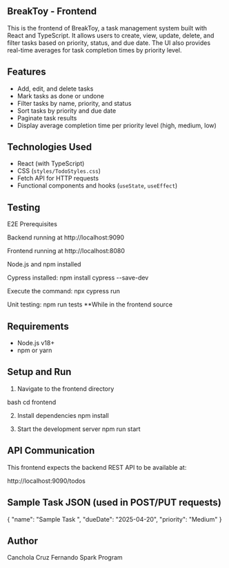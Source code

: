 ## BreakToy - Frontend

This is the frontend of BreakToy, a task management system built with React and TypeScript. It allows users to create, view, update, delete, and filter tasks based on priority, status, and due date. The UI also provides real-time averages for task completion times by priority level.

## Features

- Add, edit, and delete tasks
- Mark tasks as done or undone
- Filter tasks by name, priority, and status
- Sort tasks by priority and due date
- Paginate task results
- Display average completion time per priority level (high, medium, low)

## Technologies Used

- React (with TypeScript)
- CSS (`styles/TodoStyles.css`)
- Fetch API for HTTP requests
- Functional components and hooks (`useState`, `useEffect`)

## Testing

E2E Prerequisites

Backend running at http://localhost:9090

Frontend running at http://localhost:8080

Node.js and npm installed

Cypress installed: npm install cypress --save-dev

Execute the command: npx cypress run

Unit testing: npm run tests
**While in the frontend source


## Requirements

- Node.js v18+
- npm or yarn

## Setup and Run

1. Navigate to the frontend directory

bash
cd frontend

2. Install dependencies
npm install

3.  Start the development server
npm run start

## API Communication

This frontend expects the backend REST API to be available at:

http://localhost:9090/todos

## Sample Task JSON (used in POST/PUT requests)
{
  "name": "Sample Task ",
  "dueDate": "2025-04-20",
  "priority": "Medium"
}

## Author
Canchola Cruz Fernando
Spark Program